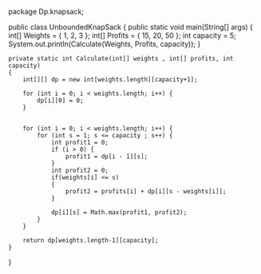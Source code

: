package Dp.knapsack;

public class UnboundedKnapSack {
    public static void main(String[] args) {
        int[] Weights = { 1, 2, 3 };
        int[] Profits = { 15, 20, 50 };
        int capacity = 5;
        System.out.println(Calculate(Weights, Profits, capacity));
    }

    private static int Calculate(int[] weights , int[] profits, int capacity)
    {
        int[][] dp = new int[weights.length][capacity+1];

        for (int i = 0; i < weights.length; i++) {
            dp[i][0] = 0;
        }


        for (int i = 0; i < weights.length; i++) {
            for (int s = 1; s <= capacity ; s++) {
                int profit1 = 0;
                if (i > 0) {
                    profit1 = dp[i - 1][s];
                }
                int profit2 = 0;
                if(weights[i] <= s)
                {
                    profit2 = profits[i] + dp[i][s - weights[i]];
                }

                dp[i][s] = Math.max(profit1, profit2);
            }
        }

        return dp[weights.length-1][capacity];
    }
}
